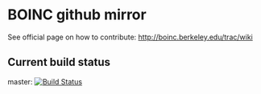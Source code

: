 # BOINC github mirror
See official page on how to contribute: http://boinc.berkeley.edu/trac/wiki

## Current build status
master: [![Build Status](https://travis-ci.org/BOINC/boinc-v2.svg?branch=master)](https://travis-ci.org/BOINC/boinc-v2)
